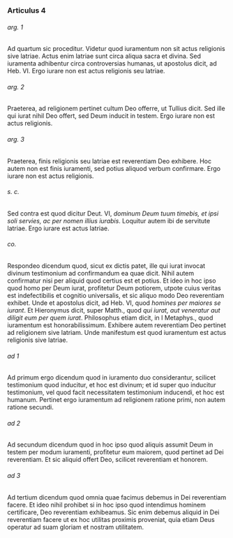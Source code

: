 ### Articulus 4

###### arg. 1
Ad quartum sic proceditur. Videtur quod iuramentum non sit actus religionis sive latriae. Actus enim latriae sunt circa aliqua sacra et divina. Sed iuramenta adhibentur circa controversias humanas, ut apostolus dicit, ad Heb. VI. Ergo iurare non est actus religionis seu latriae.

###### arg. 2
Praeterea, ad religionem pertinet cultum Deo offerre, ut Tullius dicit. Sed ille qui iurat nihil Deo offert, sed Deum inducit in testem. Ergo iurare non est actus religionis.

###### arg. 3
Praeterea, finis religionis seu latriae est reverentiam Deo exhibere. Hoc autem non est finis iuramenti, sed potius aliquod verbum confirmare. Ergo iurare non est actus religionis.

###### s. c.
Sed contra est quod dicitur Deut. VI, *dominum Deum tuum timebis, et ipsi soli servies, ac per nomen illius iurabis*. Loquitur autem ibi de servitute latriae. Ergo iurare est actus latriae.

###### co.
Respondeo dicendum quod, sicut ex dictis patet, ille qui iurat invocat divinum testimonium ad confirmandum ea quae dicit. Nihil autem confirmatur nisi per aliquid quod certius est et potius. Et ideo in hoc ipso quod homo per Deum iurat, profitetur Deum potiorem, utpote cuius veritas est indefectibilis et cognitio universalis, et sic aliquo modo Deo reverentiam exhibet. Unde et apostolus dicit, ad Heb. VI, quod *homines per maiores se iurant*. Et Hieronymus dicit, super Matth., quod *qui iurat, aut veneratur aut diligit eum per quem iurat*. Philosophus etiam dicit, in I Metaphys., quod iuramentum est honorabilissimum. Exhibere autem reverentiam Deo pertinet ad religionem sive latriam. Unde manifestum est quod iuramentum est actus religionis sive latriae.

###### ad 1
Ad primum ergo dicendum quod in iuramento duo considerantur, scilicet testimonium quod inducitur, et hoc est divinum; et id super quo inducitur testimonium, vel quod facit necessitatem testimonium inducendi, et hoc est humanum. Pertinet ergo iuramentum ad religionem ratione primi, non autem ratione secundi.

###### ad 2
Ad secundum dicendum quod in hoc ipso quod aliquis assumit Deum in testem per modum iuramenti, profitetur eum maiorem, quod pertinet ad Dei reverentiam. Et sic aliquid offert Deo, scilicet reverentiam et honorem.

###### ad 3
Ad tertium dicendum quod omnia quae facimus debemus in Dei reverentiam facere. Et ideo nihil prohibet si in hoc ipso quod intendimus hominem certificare, Deo reverentiam exhibeamus. Sic enim debemus aliquid in Dei reverentiam facere ut ex hoc utilitas proximis proveniat, quia etiam Deus operatur ad suam gloriam et nostram utilitatem.

